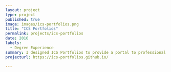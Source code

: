 ```yaml
---
layout: project
type: project
published: true
image: images/ics-portfolios.png
title: "ICS Portfolios"
permalink: projects/ics-portfolios
date: 2016
labels:
  - Degree Experience
summary: I designed ICS Portfolios to provide a portal to professional portfolios of ICS students, faculty, and alumni.
projecturl: https://ics-portfolios.github.io/

---
```


